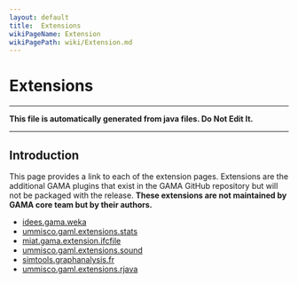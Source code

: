```yaml
---
layout: default
title:  Extensions
wikiPageName: Extension
wikiPagePath: wiki/Extension.md
---
```


# Extensions
----
**This file is automatically generated from java files. Do Not Edit It.**

----

## Introduction
This page provides a link to each of the extension pages. Extensions are the additional GAMA plugins that exist in the GAMA GitHub repository but will not be packaged with the release. **These extensions are not maintained by GAMA core team but by their authors.**
* [idees.gama.weka](PluginDocumentation/Extension_idees.gama.weka)
* [ummisco.gaml.extensions.stats](PluginDocumentation/Extension_ummisco.gaml.extensions.stats)
* [miat.gama.extension.ifcfile](PluginDocumentation/Extension_miat.gama.extension.ifcfile)
* [ummisco.gaml.extensions.sound](PluginDocumentation/Extension_ummisco.gaml.extensions.sound)
* [simtools.graphanalysis.fr](PluginDocumentation/Extension_simtools.graphanalysis.fr)
* [ummisco.gaml.extensions.rjava](PluginDocumentation/Extension_ummisco.gaml.extensions.rjava)
